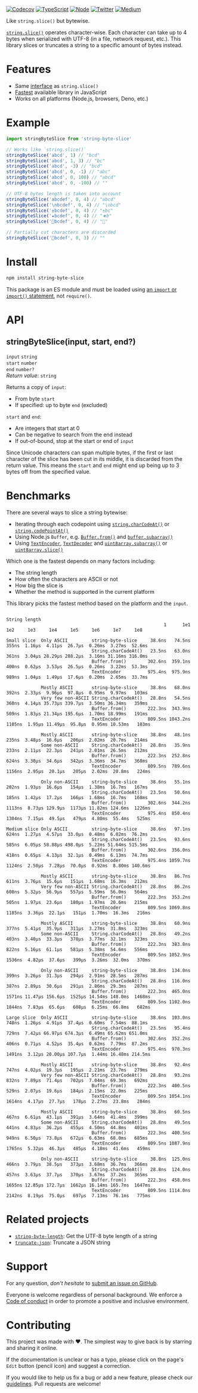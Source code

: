 [![Codecov](https://img.shields.io/codecov/c/github/ehmicky/string-byte-slice.svg?label=tested&logo=codecov)](https://codecov.io/gh/ehmicky/string-byte-slice)
[![TypeScript](https://img.shields.io/badge/-typed-brightgreen?logo=typescript&colorA=gray&logoColor=0096ff)](/types/main.d.ts)
[![Node](https://img.shields.io/node/v/string-byte-slice.svg?logo=node.js&logoColor=66cc33)](https://www.npmjs.com/package/string-byte-slice)
[![Twitter](https://img.shields.io/badge/%E2%80%8B-twitter-brightgreen.svg?logo=twitter)](https://twitter.com/intent/follow?screen_name=ehmicky)
[![Medium](https://img.shields.io/badge/%E2%80%8B-medium-brightgreen.svg?logo=medium)](https://medium.com/@ehmicky)

Like `string.slice()` but bytewise.

[`string.slice()`](https://developer.mozilla.org/en-US/docs/Web/JavaScript/Reference/Global_Objects/String/slice)
operates character-wise. Each character can take up to 4 bytes when serialized
with UTF-8 (in a file, network request, etc.). This library slices or truncates
a string to a specific amount of bytes instead.

# Features

- Same [interface](#api) as `string.slice()`
- [Fastest](#benchmarks) available library in JavaScript
- Works on all platforms (Node.js, browsers, Deno, etc.)

# Example

```js
import stringByteSlice from 'string-byte-slice'

// Works like `string.slice()`
stringByteSlice('abcd', 1) // "bcd"
stringByteSlice('abcd', 1, 3) // "bc"
stringByteSlice('abcd', -3) // "bcd"
stringByteSlice('abcd', 0, -1) // "abc"
stringByteSlice('abcd', 0, 100) // "abcd"
stringByteSlice('abcd', 0, -100) // ""

// UTF-8 bytes length is taken into account
stringByteSlice('abcdef', 0, 4) // "abcd"
stringByteSlice('\nbcdef', 0, 4) // "\nbcd"
stringByteSlice('±bcdef', 0, 4) // "±bc"
stringByteSlice('★bcdef', 0, 4) // "★b"
stringByteSlice('🦄bcdef', 0, 4) // "🦄"

// Partially cut characters are discarded
stringByteSlice('🦄bcdef', 0, 3) // ""
```

# Install

```bash
npm install string-byte-slice
```

This package is an ES module and must be loaded using
[an `import` or `import()` statement](https://gist.github.com/sindresorhus/a39789f98801d908bbc7ff3ecc99d99c),
not `require()`.

# API

## stringByteSlice(input, start, end?)

`input` `string`\
`start` `number`\
`end` `number?`\
_Return value_: `string`

Returns a copy of `input`:

- From byte `start`
- If specified: up to byte `end` (excluded)

`start` and `end`:

- Are integers that start at 0
- Can be negative to search from the end instead
- If out-of-bound, stop at the start or end of `input`

Since Unicode characters can span multiple bytes, if the first or last character
of the slice has been cut in its middle, it is discarded from the return value.
This means the `start` and `end` might end up being up to 3 bytes off from the
specified value.

# Benchmarks

There are several ways to slice a string bytewise:

- Iterating through each codepoint using
  [`string.charCodeAt()`](https://developer.mozilla.org/en-US/docs/Web/JavaScript/Reference/Global_Objects/String/charCodeAt)
  or
  [`string.codePointAt()`](https://developer.mozilla.org/en-US/docs/Web/JavaScript/Reference/Global_Objects/String/codePointAt)
- Using Node.js `Buffer`, e.g.
  [`Buffer.from()`](https://nodejs.org/api/buffer.html#static-method-bufferfromstring-encoding)
  and
  [`buffer.subarray()`](https://nodejs.org/api/buffer.html#bufsubarraystart-end)
- Using
  [`TextEncoder`](https://developer.mozilla.org/en-US/docs/Web/API/TextEncoder),
  [`TextDecoder`](https://developer.mozilla.org/en-US/docs/Web/API/TextDecoder)
  and
  [`uint8array.subarray()`](https://developer.mozilla.org/en-US/docs/Web/JavaScript/Reference/Global_Objects/TypedArray/subarray)
  or
  [`uint8array.slice()`](https://developer.mozilla.org/en-US/docs/Web/JavaScript/Reference/Global_Objects/TypedArray/slice)

Which one is the fastest depends on many factors including:

- The string length
- How often the characters are ASCII or not
- How big the slice is
- Whether the method is supported in the current platform

This library picks the fastest method based on the platform and the `input`.

```
                                                                              String length
                                                           1      1e1    1e2     1e3     1e4     1e5     1e6     1e7     1e8

Small slice  Only ASCII         string-byte-slice     38.6ns   74.5ns  355ns  1.16μs  4.11μs  26.7μs  0.26ms  3.27ms  52.6ms
                                String.charCodeAt()   23.5ns   63.0ns  361ns  3.04μs 28.29μs 288.2μs  3.16ms 31.16ms 316.0ms
                                Buffer.from()        302.6ns  359.1ns  400ns  0.62μs  3.53μs  26.5μs  0.26ms  3.22ms  53.3ms
                                TextEncoder          975.4ns  975.9ns  989ns  1.04μs  1.49μs  17.6μs  0.20ms  2.65ms  33.7ms

             Mostly ASCII       string-byte-slice     38.8ns   68.0ns  392ns  2.33μs  9.96μs  97.8μs  0.95ms  9.97ms   103ms
             Very few non-ASCII String.charCodeAt()   28.8ns   54.5ns  360ns  4.14μs 35.73μs 339.7μs  3.50ms 36.34ms   359ms
                                Buffer.from()        222.3ns  343.9ns  509ns  1.83μs 21.34μs 195.6μs  1.70ms 18.99ms   191ms
                                TextEncoder          809.5ns 1043.2ns 1105ns  1.95μs 11.49μs  95.8μs  0.95ms 10.53ms   103ms

             Mostly ASCII       string-byte-slice     38.8ns   48.1ns  235ns  3.48μs  16.6μs   206μs  2.02ms  20.7ms   214ms
             Some non-ASCII     String.charCodeAt()   28.8ns   35.9ns  233ns  2.11μs  22.3μs   241μs  2.01ms  26.5ms   212ms
                                Buffer.from()        222.3ns  252.8ns  624ns  3.30μs  34.6μs   342μs  3.36ms  34.7ms   368ms
                                TextEncoder          809.5ns  789.6ns 1156ns  2.95μs  20.1μs   205μs  2.02ms  20.8ms   224ms

             Only non-ASCII     string-byte-slice     38.6ns   55.1ns  202ns  1.93μs  16.6μs   154μs  1.38ms  16.7ms   167ms
                                String.charCodeAt()   23.5ns   50.6ns  185ns  1.42μs  17.2μs   166μs  1.68ms  16.7ms   168ms
                                Buffer.from()        302.6ns  344.2ns 1113ns  8.73μs 129.9μs  1173μs 11.82ms 124.6ms  1226ms
                                TextEncoder          975.4ns  850.4ns 1304ns  7.15μs  49.5μs   479μs  4.80ms  55.4ms   525ms

Medium slice Only ASCII         string-byte-slice     38.6ns   97.1ns  624ns  1.27μs  4.57μs  33.0μs  0.48ms  6.02ms  76.2ms
                                String.charCodeAt()   23.5ns   93.6ns  585ns  6.05μs 58.88μs 498.0μs  5.22ms 51.64ms 515.5ms
                                Buffer.from()        302.6ns  356.0ns  418ns  0.65μs  4.13μs  32.1μs  0.49ms  6.13ms  74.7ms
                                TextEncoder          975.4ns 1059.7ns 1124ns  2.50μs  7.28μs  70.0μs  0.92ms  8.80ms 140.6ms

             Mostly ASCII       string-byte-slice     38.8ns   86.7ns  611ns  3.76μs  15.6μs   151μs  1.68ms  16.3ms   212ms
             Very few non-ASCII String.charCodeAt()   28.8ns   86.2ns  608ns  5.32μs  56.9μs   557μs  5.59ms  56.0ms   564ms
                                Buffer.from()        222.3ns  353.2ns  505ns  1.97μs  23.6μs   180μs  1.97ms  20.6ms   215ms
                                TextEncoder          809.5ns 1069.8ns 1185ns  3.36μs  22.1μs   151μs  1.70ms  16.3ms   216ms

             Mostly ASCII       string-byte-slice     38.8ns   60.9ns  377ns  5.41μs  35.9μs   311μs  3.27ms  31.8ms   323ms
             Some non-ASCII     String.charCodeAt()   28.8ns   49.2ns  403ns  3.40μs  33.3μs   378μs  3.77ms  32.1ms   323ms
                                Buffer.from()        222.3ns  383.8ns  822ns  5.16μs  61.1μs   581μs  5.38ms  54.6ms   556ms
                                TextEncoder          809.5ns 1052.9ns 1536ns  4.82μs  37.6μs   399μs  3.26ms  32.0ms   370ms

             Only non-ASCII     string-byte-slice     38.8ns  134.0ns  399ns  3.26μs  31.3μs   294μs  2.91ms  28.5ms   287ms
                                String.charCodeAt()   28.8ns  116.0ns  387ns  2.89μs  30.6μs   291μs  2.86ms  29.3ms   287ms
                                Buffer.from()        222.3ns  465.0ns 1571ns 11.47μs 156.6μs  1525μs 14.54ms 148.0ms  1468ms
                                TextEncoder          809.5ns 1102.0ns 1844ns  7.83μs  65.6μs   608μs  6.25ms  66.8ms   682ms

Large slice  Only ASCII         string-byte-slice     38.6ns  103.0ns  748ns  1.26μs  4.91μs  37.4μs  0.60ms  7.54ms  88.1ms
                                String.charCodeAt()   23.5ns   95.4ns  729ns  7.42μs 66.97μs 674.3μs  6.49ms 65.62ms 651.0ms
                                Buffer.from()        302.6ns  352.2ns  406ns  0.71μs  4.52μs  35.4μs  0.62ms  7.79ms  87.2ms
                                TextEncoder          975.4ns  970.3ns 1491ns  3.12μs 20.00μs 107.7μs  1.44ms 16.48ms 214.5ms

             Mostly ASCII       string-byte-slice     38.8ns   92.4ns  747ns  4.02μs  19.3μs   195μs  2.21ms  23.7ms   279ms
             Very few non-ASCII String.charCodeAt()   28.8ns   93.2ns  832ns  7.89μs  71.4μs   702μs  7.04ms  69.3ms   692ms
                                Buffer.from()        222.3ns  400.5ns  529ns  2.07μs  19.6μs   184μs  2.15ms  22.0ms   225ms
                                TextEncoder          809.5ns 1054.1ns 1614ns  4.17μs  27.7μs   178μs  2.27ms  23.8ms   284ms

             Mostly ASCII       string-byte-slice     38.8ns   60.5ns  467ns  6.61μs  43.1μs   391μs  3.64ms  41.4ms   399ms
             Some non-ASCII     String.charCodeAt()   28.8ns   49.5ns  441ns  4.83μs  36.2μs   455μs  4.50ms  44.8ms   401ms
                                Buffer.from()        222.3ns  400.5ns  949ns  6.50μs  73.8μs   672μs  6.63ms  68.0ms   685ms
                                TextEncoder          809.5ns 1087.9ns 1765ns  5.32μs  46.3μs   485μs  4.18ms  41.6ms   459ms

             Only non-ASCII     string-byte-slice     38.8ns  125.0ns  466ns  3.79μs  38.5μs   373μs  3.68ms  36.7ms   366ms
                                String.charCodeAt()   28.8ns  124.0ns  457ns  3.63μs  37.7μs   370μs  3.67ms  37.2ms   365ms
                                Buffer.from()        222.3ns  458.0ns 1655ns 12.85μs 172.7μs  1662μs 16.14ms 165.7ms  1647ms
                                TextEncoder          809.5ns 1114.0ns 2142ns  8.19μs  75.0μs   697μs  7.13ms  76.1ms   775ms
```

# Related projects

- [`string-byte-length`](https://github.com/ehmicky/string-byte-length): Get the
  UTF-8 byte length of a string
- [`truncate-json`](https://github.com/ehmicky/truncate-json): Truncate a JSON
  string

# Support

For any question, _don't hesitate_ to [submit an issue on GitHub](../../issues).

Everyone is welcome regardless of personal background. We enforce a
[Code of conduct](CODE_OF_CONDUCT.md) in order to promote a positive and
inclusive environment.

# Contributing

This project was made with ❤️. The simplest way to give back is by starring and
sharing it online.

If the documentation is unclear or has a typo, please click on the page's `Edit`
button (pencil icon) and suggest a correction.

If you would like to help us fix a bug or add a new feature, please check our
[guidelines](CONTRIBUTING.md). Pull requests are welcome!

<!-- Thanks go to our wonderful contributors: -->

<!-- ALL-CONTRIBUTORS-LIST:START -->
<!-- prettier-ignore -->
<!--
<table><tr><td align="center"><a href="https://twitter.com/ehmicky"><img src="https://avatars2.githubusercontent.com/u/8136211?v=4" width="100px;" alt="ehmicky"/><br /><sub><b>ehmicky</b></sub></a><br /><a href="https://github.com/ehmicky/string-byte-slice/commits?author=ehmicky" title="Code">💻</a> <a href="#design-ehmicky" title="Design">🎨</a> <a href="#ideas-ehmicky" title="Ideas, Planning, & Feedback">🤔</a> <a href="https://github.com/ehmicky/string-byte-slice/commits?author=ehmicky" title="Documentation">📖</a></td></tr></table>
 -->
<!-- ALL-CONTRIBUTORS-LIST:END -->

